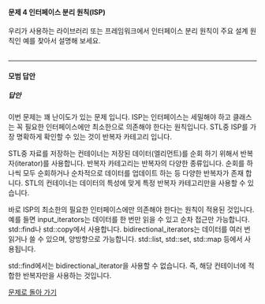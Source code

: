 #### 문제 4 인터페이스 분리 원칙(ISP)
우리가 사용하는 라이브러리 또는 프레임워크에서 인터페이스 분리 원칙이 주요 설계 원칙인 예를 찾아서 설명해 보세요.
<br/><br/>

---


#### 모범 답안
##### 답안
이번 문제는 꽤 난이도가 있는 문제 입니다. ISP는 인터페이스는 세밀해야 하고 클래스는 꼭 필요한 인터페이스에만 최소한으로 의존해야 한다는 원칙입니다. STL중 ISP를 가장 명확하게 확인할 수 있는 것이 반복자 카테고리 입니다.

STL중 자료를 저장하는 컨테이너는 저장된 데이터(엘리먼트)를 순회 하기 위해서 반복자(iterator)를 사용합니다. 반복자 카테고리는 반복자의 다양한 종류입니다. 순회를 하나씩 모두 순회하거나 순차적으로 데이터를 업데이트 하는 등 다양한 반복자가 존재 합니다. STL의 컨테이너는 데이터의 특성에 맞게 특정 반복자 카테고리만을 사용할 수 있습니다.

바로 ISP의 최소한의 필요한 인터페이스에만 의존해야 한다는 원칙이 적용된 것입니다. 예를 들면  input_iterators는 데이터를 한 번만 읽을 수 있고 순차 접근만 가능합니다. std::find나 std::copy에서 사용합니다. bidirectional_iterators는 데이터를 여러 번 읽거나 쓸 수 있으며, 양방향으로 가능합니다. std::list, std::set, std::map 등에서 사용됩니다.

std::find에서는 bidirectional_iterator을 사용할 수 없습니다. 즉, 해당 컨테이너에 적합한 반복자만을 사용하는 것입니다.

[문제로 돌아 가기](README.md "문제로 돌아 가기")
